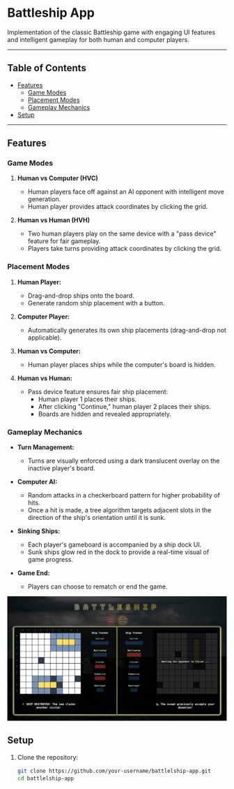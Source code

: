 # Battleship App

Implementation of the classic Battleship game with engaging UI features and intelligent gameplay for both human and computer players.

---

## Table of Contents

- [Features](#features)
  - [Game Modes](#game-modes)
  - [Placement Modes](#placement-modes)
  - [Gameplay Mechanics](#gameplay-mechanics)
- [Setup](#setup)

---

## Features

### Game Modes

1. **Human vs Computer (HVC)**

   - Human players face off against an AI opponent with intelligent move generation.
   - Human player provides attack coordinates by clicking the grid.

2. **Human vs Human (HVH)**
   - Two human players play on the same device with a "pass device" feature for fair gameplay.
   - Players take turns providing attack coordinates by clicking the grid.

### Placement Modes

1. **Human Player:**

   - Drag-and-drop ships onto the board.
   - Generate random ship placement with a button.

2. **Computer Player:**

   - Automatically generates its own ship placements (drag-and-drop not applicable).

3. **Human vs Computer:**

   - Human player places ships while the computer's board is hidden.

4. **Human vs Human:**
   - Pass device feature ensures fair ship placement:
     - Human player 1 places their ships.
     - After clicking "Continue," human player 2 places their ships.
     - Boards are hidden and revealed appropriately.

### Gameplay Mechanics

- **Turn Management:**

  - Turns are visually enforced using a dark translucent overlay on the inactive player's board.

- **Computer AI:**

  - Random attacks in a checkerboard pattern for higher probability of hits.
  - Once a hit is made, a tree algorithm targets adjacent slots in the direction of the ship's orientation until it is sunk.

- **Sinking Ships:**

  - Each player's gameboard is accompanied by a ship dock UI.
  - Sunk ships glow red in the dock to provide a real-time visual of game progress.

- **Game End:**
  - Players can choose to rematch or end the game.

![Gameplay Screenshot](src/images/gameplay/game-mode.png)

## Setup

1. Clone the repository:
   ```bash
   git clone https://github.com/your-username/battlelship-app.git
   cd battlelship-app
   ```
